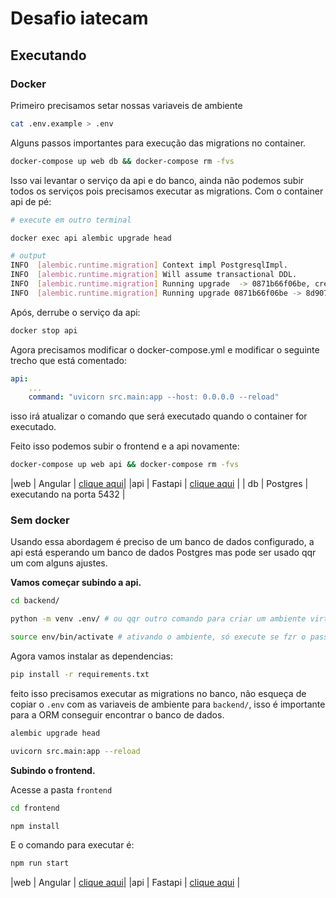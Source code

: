 # Desafio iatecam

## Executando

### Docker

Primeiro precisamos setar nossas variaveis de ambiente

```sh
cat .env.example > .env
```

Alguns passos importantes para execução das migrations no container.

```sh
docker-compose up web db && docker-compose rm -fvs
```

Isso vai levantar o serviço da api e do banco, ainda não podemos subir todos os serviços pois precisamos executar as migrations. Com o container api de pé:

```sh
# execute em outro terminal

docker exec api alembic upgrade head

# output
INFO  [alembic.runtime.migration] Context impl PostgresqlImpl.
INFO  [alembic.runtime.migration] Will assume transactional DDL.
INFO  [alembic.runtime.migration] Running upgrade  -> 0871b66f06be, create categories table
INFO  [alembic.runtime.migration] Running upgrade 0871b66f06be -> 8d907b43a43b, create products table
```

Após, derrube o serviço da api:

```sh
docker stop api
```

Agora precisamos modificar o docker-compose.yml e modificar o seguinte trecho que está comentado:

```yml
api:
    ...
    command: "uvicorn src.main:app --host: 0.0.0.0 --reload"
```

isso irá atualizar o comando que será executado quando o container for executado.

Feito isso podemos subir o frontend e a api novamente:

```sh
docker-compose up web api && docker-compose rm -fvs
```

|web | Angular | [clique aqui](localhost)|
|api | Fastapi | [clique aqui](localhost:8000/docs) |
| db | Postgres | executando na porta 5432 |

### Sem docker

Usando essa abordagem é preciso de um banco de dados configurado, a api está esperando um banco de dados Postgres mas pode ser usado qqr um com alguns ajustes.

**Vamos começar subindo a api.**

```sh
cd backend/

python -m venv .env/ # ou qqr outro comando para criar um ambiente virtual, não é obrigatório

source env/bin/activate # ativando o ambiente, só execute se fzr o passo anterior
```

Agora vamos instalar as dependencias:

```sh
pip install -r requirements.txt
```

feito isso precisamos executar as migrations no banco, não esqueça de copiar o `.env` com as variaveis de ambiente para `backend/`, isso é importante para a ORM conseguir encontrar o banco de dados.

```sh
alembic upgrade head
```

```sh
uvicorn src.main:app --reload
```

**Subindo o frontend.**

Acesse a pasta `frontend`

```sh
cd frontend

npm install
```

E o comando para executar é:

```sh
npm run start
```

|web | Angular | [clique aqui](localhost)|
|api | Fastapi | [clique aqui](localhost:8000/docs) |
